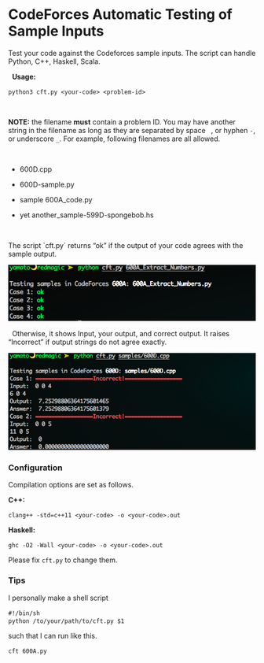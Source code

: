 CodeForces Automatic Testing of Sample Inputs
==============================================


Test your code against the Codeforces sample inputs. The script can handle
Python, C++, Haskell, Scala.

 
**Usage:**

~~~~~~~~~~~~~~~~~~~~~~~~~~~~~~~~~~~~~~~~~~~~~~~~~~~~~~~~~~~~~~~~~~~~~~~~~~~~~~~~
python3 cft.py <your-code> <problem-id>
~~~~~~~~~~~~~~~~~~~~~~~~~~~~~~~~~~~~~~~~~~~~~~~~~~~~~~~~~~~~~~~~~~~~~~~~~~~~~~~~

 

**NOTE:** the filename **must** contain a problem ID. You may have another
string in the filename as long as they are separated by space ` `, or hyphen `-`, or
underscore `_`. For example, following filenames are all allowed.

 

-   600D.cpp

-   600D-sample.py

-   sample 600A\_code.py

-   yet another\_sample-599D-spongebob.hs

 

The script \`cft.py\` returns “ok” if the output of your code agrees with the
sample output.

![](<screenshots/py_600a.png>)

 
Otherwise, it shows Input, your output, and correct output. It raises
“Incorrect” if output strings do not agree exactly.

![](<screenshots/cpp_600d.png>)


### Configuration

Compilation options are set as follows.

**C++:**
```
clang++ -std=c++11 <your-code> -o <your-code>.out
```

**Haskell:**
```
ghc -O2 -Wall <your-code> -o <your-code>.out
```

Please fix `cft.py` to change them.



### Tips

I personally make a shell script 
```
#!/bin/sh
python /to/your/path/to/cft.py $1
```

such that I can run like this.

```
cft 600A.py
```